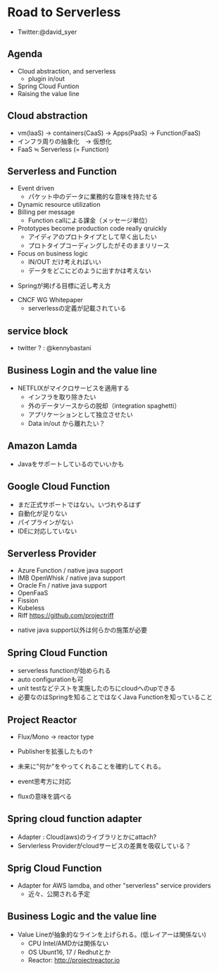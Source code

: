 # Road to Serverless
- Twitter:@david_syer

## Agenda
- Cloud abstraction, and serverless
  - plugin in/out
- Spring Cloud Funtion
- Raising the value line

## Cloud abstraction
- vm(IaaS) -> containers(CaaS) -> Apps(PaaS) -> Function(FaaS)
- インフラ周りの抽象化　-> 仮想化
- FaaS ≒ Serverless (= Function)

## Serverless and Function
- Event driven
  - パケット中のデータに業務的な意味を持たせる
- Dynamic resource utilization
- Billing per message
  - Function callによる課金（メッセージ単位）
- Prototypes become production code really qruickly
  - アイディアのプロトタイプとして早く出したい
  - プロトタイプコーディングしたがそのままリリース
- Focus on business logic
  - IN/OUT だけ考えればいい
  - データをどこにどのように出すかは考えない

* Springが掲げる目標に近し考え方

- CNCF WG Whitepaper
  - serverlessの定義が記載されている

## service block
 - twitter ? : @kennybastani
 
## Business Login and the value line
- NETFLIXがマイクロサービスを適用する
  - インフラを取り除きたい
  - 外のデータソースからの脱却（integration spaghetti）
  - アプリケーションとして独立させたい
  - Data in/out から離れたい？

## Amazon Lamda
- Javaをサポートしているのでいいかも

## Google Cloud Function
- まだ正式サポートではない。いづれやるはず
- 自動化が足りない
- パイプラインがない
- IDEに対応していない

## Serverless Provider
- Azure Function / native java support
- IMB OpenWhisk / native java support
- Oracle Fn / native java support
- OpenFaaS
- Fission
- Kubeless
- Riff https://github.com/projectriff

* native java support以外は何らかの施策が必要

## Spring Cloud Function
- serverless functionが始められる
- auto configurationも可
- unit testなどテストを実施したのちにcloudへのupできる
- 必要なのはSpringを知ることではなくJava Functionを知っていること

## Project Reactor
- Flux/Mono -> reactor type
- Publisherを拡張したもの↑
- 未来に"何か"をやってくれることを確約してくれる。
- event思考方に対応

- fluxの意味を調べる

## Spring cloud function adapter
- Adapter : Cloud(aws)のライブラリとかにattach?
- Servlerless Providerがcloudサービスの差異を吸収している？

## Sprig Cloud Function
- Adapter for AWS lamdba, and other "serverless" service providers
  - 近々、公開される予定

## Business Logic and the value line
- Value Lineが抽象的なラインを上げられる。(低レイアーは関係ない)
  - CPU Intel/AMDかは関係ない
  - OS Ubunt16, 17 / Redhutとか
  - Reactor: http://projectreactor.io